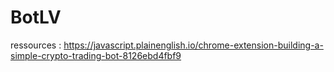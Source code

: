 # BotLV

ressources : https://javascript.plainenglish.io/chrome-extension-building-a-simple-crypto-trading-bot-8126ebd4fbf9

